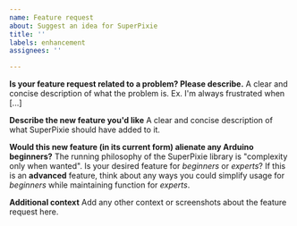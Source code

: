 ```yaml
---
name: Feature request
about: Suggest an idea for SuperPixie
title: ''
labels: enhancement
assignees: ''

---
```


**Is your feature request related to a problem? Please describe.**
A clear and concise description of what the problem is. Ex. I'm always frustrated when [...]

**Describe the new feature you'd like**
A clear and concise description of what SuperPixie should have added to it.

**Would this new feature (in its current form) alienate any Arduino beginners?**
The running philosophy of the SuperPixie library is "complexity only when wanted". Is your desired feature for *beginners* or *experts*?
If this is an **advanced** feature, think about any ways you could simplify usage for *beginners* while maintaining function for *experts*.

**Additional context**
Add any other context or screenshots about the feature request here.
